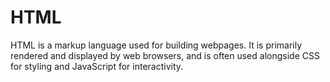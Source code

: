 # HTML

HTML is a markup language used for building webpages. It is primarily rendered
and displayed by web browsers, and is often used alongside CSS for styling and
JavaScript for interactivity.
